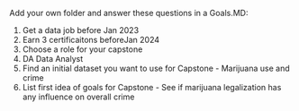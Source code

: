 Add your own folder and answer these questions in a Goals.MD:

 1. Get a data job before Jan 2023
 1. Earn 3 certificaitons beforeJan 2024
 1. Choose a role for your capstone
 1. DA Data Analyst
 1. Find an initial dataset you want to use for Capstone - Marijuana use and crime
 1. List first idea of goals for Capstone - See if marijuana legalization has any influence on overall crime
